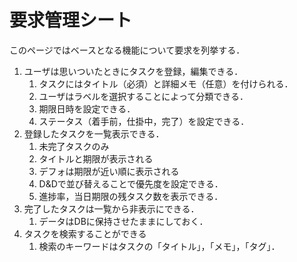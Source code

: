 # 要求管理シート

このページではベースとなる機能について要求を列挙する．

1. ユーザは思いついたときにタスクを登録，編集できる．
    1. タスクにはタイトル（必須）と詳細メモ（任意）を付けられる．
    2. ユーザはラベルを選択することによって分類できる．
    3. 期限日時を設定できる．
    4. ステータス（着手前，仕掛中，完了）を設定できる．
2. 登録したタスクを一覧表示できる．
    1. 未完了タスクのみ
    2. タイトルと期限が表示される
    3. デフォは期限が近い順に表示される
    4. D&Dで並び替えることで優先度を設定できる．
    5. 進捗率，当日期限の残タスク数を表示できる．
3. 完了したタスクは一覧から非表示にできる．
    1. データはDBに保持させたままにしておく．
4. タスクを検索することができる
    1. 検索のキーワードはタスクの「タイトル」，「メモ」，「タグ」．